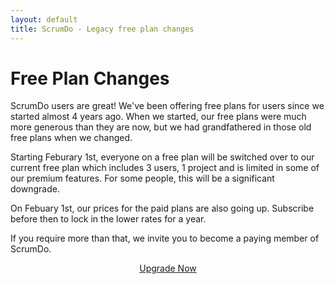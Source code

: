 ```yaml
---
layout: default
title: ScrumDo - Legacy free plan changes
---
```


# Free Plan Changes

ScrumDo users are great!  We've been offering free plans for users since we started almost 4 years ago.  When we started,
our free plans were much more generous than they are now, but we had grandfathered in those old free
plans when we changed.

Starting Feburary 1st, everyone on a free plan will be switched over to our current free plan which
includes 3 users, 1 project and is limited in some of our premium features.  For some people, this will
be a significant downgrade.

On Febuary 1st, our prices for the paid plans are also going up.  Subscribe before then to lock in the
lower rates for a year.

If you require more than that, we invite you to become a paying member of ScrumDo.  
<center><a class="btn btn-success btn-large" href="https://www.scrumdo.com/subscription/sub">Upgrade Now</a></center>


